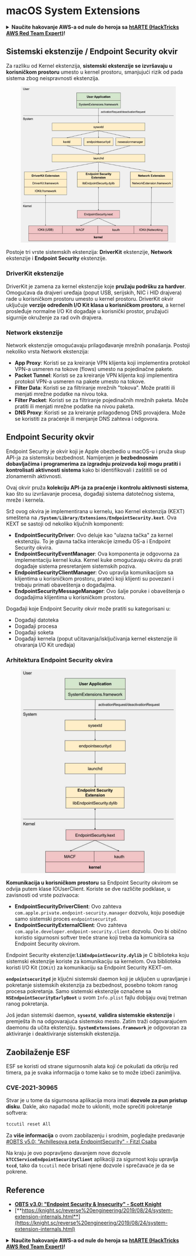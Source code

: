 # macOS System Extensions

<details>

<summary><strong>Naučite hakovanje AWS-a od nule do heroja sa</strong> <a href="https://training.hacktricks.xyz/courses/arte"><strong>htARTE (HackTricks AWS Red Team Expert)</strong></a><strong>!</strong></summary>

Drugi načini podrške HackTricks-u:

* Ako želite da vidite **vašu kompaniju reklamiranu na HackTricks-u** ili **preuzmete HackTricks u PDF formatu** proverite [**SUBSCRIPTION PLANS**](https://github.com/sponsors/carlospolop)!
* Nabavite [**zvanični PEASS & HackTricks swag**](https://peass.creator-spring.com)
* Otkrijte [**The PEASS Family**](https://opensea.io/collection/the-peass-family), našu kolekciju ekskluzivnih [**NFT-ova**](https://opensea.io/collection/the-peass-family)
* **Pridružite se** 💬 [**Discord grupi**](https://discord.gg/hRep4RUj7f) ili [**telegram grupi**](https://t.me/peass) ili nas **pratite** na **Twitter-u** 🐦 [**@carlospolopm**](https://twitter.com/hacktricks\_live)**.**
* **Podelite svoje hakovanje trikove slanjem PR-ova na** [**HackTricks**](https://github.com/carlospolop/hacktricks) i [**HackTricks Cloud**](https://github.com/carlospolop/hacktricks-cloud) github repozitorijume.

</details>

## Sistemski ekstenzije / Endpoint Security okvir

Za razliku od Kernel ekstenzija, **sistemski ekstenzije se izvršavaju u korisničkom prostoru** umesto u kernel prostoru, smanjujući rizik od pada sistema zbog neispravnosti ekstenzija.

<figure><img src="../../../.gitbook/assets/image (1) (3) (1) (1).png" alt="https://knight.sc/images/system-extension-internals-1.png"><figcaption></figcaption></figure>

Postoje tri vrste sistemskih ekstenzija: **DriverKit** ekstenzije, **Network** ekstenzije i **Endpoint Security** ekstenzije.

### **DriverKit ekstenzije**

DriverKit je zamena za kernel ekstenzije koje **pružaju podršku za hardver**. Omogućava da drajveri uređaja (poput USB, serijskih, NIC i HID drajvera) rade u korisničkom prostoru umesto u kernel prostoru. DriverKit okvir uključuje **verzije određenih I/O Kit klasa u korisničkom prostoru**, a kernel prosleđuje normalne I/O Kit događaje u korisnički prostor, pružajući sigurnije okruženje za rad ovih drajvera.

### **Network ekstenzije**

Network ekstenzije omogućavaju prilagođavanje mrežnih ponašanja. Postoji nekoliko vrsta Network ekstenzija:

* **App Proxy**: Koristi se za kreiranje VPN klijenta koji implementira protokol VPN-a usmeren na tokove (flows) umesto na pojedinačne pakete.
* **Packet Tunnel**: Koristi se za kreiranje VPN klijenta koji implementira protokol VPN-a usmeren na pakete umesto na tokove.
* **Filter Data**: Koristi se za filtriranje mrežnih "tokova". Može pratiti ili menjati mrežne podatke na nivou toka.
* **Filter Packet**: Koristi se za filtriranje pojedinačnih mrežnih paketa. Može pratiti ili menjati mrežne podatke na nivou paketa.
* **DNS Proxy**: Koristi se za kreiranje prilagođenog DNS provajdera. Može se koristiti za praćenje ili menjanje DNS zahteva i odgovora.

## Endpoint Security okvir

Endpoint Security je okvir koji je Apple obezbedio u macOS-u i pruža skup API-ja za sistemsku bezbednost. Namijenjen je **bezbednosnim dobavljačima i programerima za izgradnju proizvoda koji mogu pratiti i kontrolisati aktivnosti sistema** kako bi identifikovali i zaštitili se od zlonamernih aktivnosti.

Ovaj okvir pruža **kolekciju API-ja za praćenje i kontrolu aktivnosti sistema**, kao što su izvršavanje procesa, događaji sistema datotečnog sistema, mreže i kernela.

Srž ovog okvira je implementirana u kernelu, kao Kernel ekstenzija (KEXT) smeštena na **`/System/Library/Extensions/EndpointSecurity.kext`**. Ova KEXT se sastoji od nekoliko ključnih komponenti:

* **EndpointSecurityDriver**: Ovo deluje kao "ulazna tačka" za kernel ekstenziju. To je glavna tačka interakcije između OS-a i Endpoint Security okvira.
* **EndpointSecurityEventManager**: Ova komponenta je odgovorna za implementaciju kernel kuka. Kernel kuke omogućavaju okviru da prati događaje sistema presretanjem sistemskih poziva.
* **EndpointSecurityClientManager**: Ovo upravlja komunikacijom sa klijentima u korisničkom prostoru, prateći koji klijenti su povezani i trebaju primati obaveštenja o događajima.
* **EndpointSecurityMessageManager**: Ovo šalje poruke i obaveštenja o događajima klijentima u korisničkom prostoru.

Događaji koje Endpoint Security okvir može pratiti su kategorisani u:

* Događaji datoteka
* Događaji procesa
* Događaji soketa
* Događaji kernela (poput učitavanja/isključivanja kernel ekstenzije ili otvaranja I/O Kit uređaja)

### Arhitektura Endpoint Security okvira

<figure><img src="../../../.gitbook/assets/image (3) (8).png" alt="https://www.youtube.com/watch?v=jaVkpM1UqOs"><figcaption></figcaption></figure>

**Komunikacija u korisničkom prostoru** sa Endpoint Security okvirom se odvija putem klase IOUserClient. Koriste se dve različite podklase, u zavisnosti od vrste pozivaoca:

* **EndpointSecurityDriverClient**: Ovo zahteva `com.apple.private.endpoint-security.manager` dozvolu, koju poseduje samo sistemski proces `endpointsecurityd`.
* **EndpointSecurityExternalClient**: Ovo zahteva `com.apple.developer.endpoint-security.client` dozvolu. Ovo bi obično koristio sigurnosni softver treće strane koji treba da komunicira sa Endpoint Security okvirom.

Endpoint Security ekstenzije:**`libEndpointSecurity.dylib`** je C biblioteka koju sistemski ekstenzije koriste za komunikaciju sa kernelom. Ova biblioteka koristi I/O Kit (`IOKit`) za komunikaciju sa Endpoint Security KEXT-om.

**`endpointsecurityd`** je ključni sistemski daemon koji je uključen u upravljanje i pokretanje sistemskih ekstenzija za bezbednost, posebno tokom ranog procesa pokretanja. Samo sistemski ekstenzije označene sa **`NSEndpointSecurityEarlyBoot`** u svom `Info.plist` fajlu dobijaju ovaj tretman ranog pokretanja.

Još jedan sistemski daemon, **`sysextd`**, **validira sistemskie ekstenzije** i premješta ih na odgovarajuća sistemsko mesto. Zatim traži odgovarajućem daemonu da učita ekstenziju. **`SystemExtensions.framework`** je odgovoran za aktiviranje i deaktiviranje sistemskih ekstenzija.

## Zaobilaženje ESF

ESF se koristi od strane sigurnosnih alata koji će pokušati da otkriju red timera, pa je svaka informacija o tome kako se to može izbeći zanimljiva.

### CVE-2021-30965

Stvar je u tome da sigurnosna aplikacija mora imati **dozvole za pun pristup disku**. Dakle, ako napadač može to ukloniti, može sprečiti pokretanje softvera:

```bash
tccutil reset All
```

Za **više informacija** o ovom zaobilazenju i srodnim, pogledajte predavanje [#OBTS v5.0: "Achillesova peta EndpointSecurity" - Fitzl Csaba](https://www.youtube.com/watch?v=lQO7tvNCoTI)

Na kraju je ovo popravljeno davanjem nove dozvole **`kTCCServiceEndpointSecurityClient`** aplikaciji za sigurnost koju upravlja **`tccd`**, tako da `tccutil` neće brisati njene dozvole i sprečavaće je da se pokrene.

## Reference

* [**OBTS v3.0: "Endpoint Security & Insecurity" - Scott Knight**](https://www.youtube.com/watch?v=jaVkpM1UqOs)
* [**https://knight.sc/reverse%20engineering/2019/08/24/system-extension-internals.html**](https://knight.sc/reverse%20engineering/2019/08/24/system-extension-internals.html)

<details>

<summary><strong>Naučite hakovanje AWS-a od nule do heroja sa</strong> <a href="https://training.hacktricks.xyz/courses/arte"><strong>htARTE (HackTricks AWS Red Team Expert)</strong></a><strong>!</strong></summary>

Drugi načini podrške HackTricks-u:

* Ako želite da vidite **vašu kompaniju reklamiranu u HackTricks-u** ili **preuzmete HackTricks u PDF formatu**, proverite [**SUBSCRIPTION PLANS**](https://github.com/sponsors/carlospolop)!
* Nabavite [**zvanični PEASS & HackTricks swag**](https://peass.creator-spring.com)
* Otkrijte [**The PEASS Family**](https://opensea.io/collection/the-peass-family), našu kolekciju ekskluzivnih [**NFT-ova**](https://opensea.io/collection/the-peass-family)
* **Pridružite se** 💬 [**Discord grupi**](https://discord.gg/hRep4RUj7f) ili [**telegram grupi**](https://t.me/peass) ili nas **pratite** na **Twitteru** 🐦 [**@carlospolopm**](https://twitter.com/hacktricks\_live)**.**
* **Podelite svoje hakovanje trikove slanjem PR-ova na** [**HackTricks**](https://github.com/carlospolop/hacktricks) i [**HackTricks Cloud**](https://github.com/carlospolop/hacktricks-cloud) github repozitorijume.

</details>

